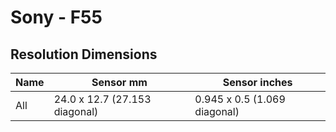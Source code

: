 # Sony - F55

## Resolution Dimensions

| Name   | Sensor mm                     | Sensor inches                |
|--------|-------------------------------|------------------------------|
| All    | 24.0 x 12.7 (27.153 diagonal) | 0.945 x 0.5 (1.069 diagonal) |
